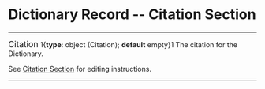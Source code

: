 # Dictionary Record -- Citation Section
---

<span class="md-panel" style="font-size: larger">Citation</span> <i class="fa fa-asterisk required" title="Required"> </i> 1{**type**: object (<span class="md-panel">Citation</span>); **default** empty}1  The citation for the <span class="md-panel">Dictionary</span>. 

See [Citation Section](../../citation/citation-section.md) for editing instructions.

---
